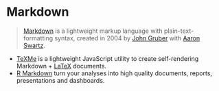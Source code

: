# Markdown

> [Markdown](https://en.wikipedia.org/wiki/Markdown) is a lightweight markup language with plain-text-formatting syntax, created in 2004 by [John Gruber](http://daringfireball.net) with [Aaron Swartz](https://en.wikipedia.org/wiki/Aaron_Swartz).

- [TeXMe](https://github.com/susam/texme) is a lightweight JavaScript utility to create self-rendering Markdown + [LaTeX](https://www.latex-project.org) documents.
- [R Markdown](https://rmarkdown.rstudio.com) turn your analyses into high quality documents, reports, presentations and dashboards.
